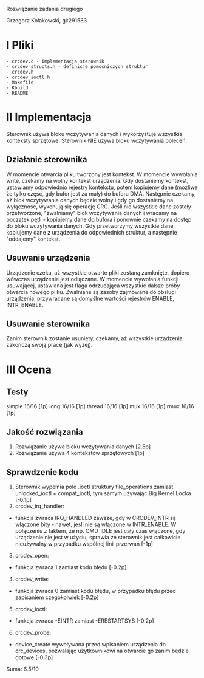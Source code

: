 Rozwiązanie zadania drugiego

Grzegorz Kołakowski, gk291583

I Pliki
=======
    - crcdev.c - implementacja sterownik
    - crcdev_structs.h - definicje pomocniczych struktur
    - crcdev.h
    - crcdev_ioctl.h
    - Makefile
    - Kbuild
    - README

II Implementacja
================

Sterownik używa bloku wczytywania danych i wykorzystuje wszystkie konteksty
sprzętowe.
Sterownik NIE używa bloku wczytywania poleceń.

Działanie sterownika
--------------------

W momencie otwarcia pliku tworzony jest kontekst.
W momencie wywołania write, czekamy na wolny kontekst urządzenia. Gdy
dostaniemy kontekst, ustawiamy odpowiednio rejestry kontekstu, potem kopiujemy
dane (możliwe że tylko część, gdy bufor jest za mały) do bufora DMA. Następnie
czekamy, aż blok wczytywania danych będzie wolny i gdy go dostaniemy na
wyłączność, wykonują się operację CRC. Jeśli nie wszystkie dane zostały
przetworzone, "zwalniamy" blok wczytywania danych i wracamy na początek
pętli - kopiujemy dane do bufora i ponownie czekamy na dostęp do bloku
wczytywania danych.
Gdy przetworzymy wszystkie dane, kopiujemy dane z urządzenia do odpowiednich
struktur, a następnie "oddajemy" kontekst.

Usuwanie urządzenia
-------------------

Urządzenie czeka, aż wszystkie otwarte pliki zostaną zamknięte, dopiero wówczas
urządzenie jest odłączane. W momencie wywołania funkcji usuwającej, ustawiana
jest flaga odrzucająca wszystkie dalsze próby otwarcia nowego pliku. Zwalniane
są zasoby zajmowane do obsługi urządzenia, przywracane są domyślne wartości
rejestrów ENABLE, INTR_ENABLE.

Usuwanie sterownika
-------------------

Zanim sterownik zostanie usunięty, czekamy, aż wszystkie urządzenia zakończą
swoją pracę (jak wyżej).

III Ocena
=========

Testy
-----

simple          16/16 [1p]
long            16/16 [1p]
thread          16/16 [1p]
mux             16/16 [1p]
rmux            16/16 [1p]

Jakość rozwiązania
------------------

1. Rozwiązanie używa bloku wczytywania danych [2.5p]
2. Rozwiązanie używa 4 kontekstów sprzętowych [1p]

Sprawdzenie kodu
----------------

1. Sterownik wypełnia pole .ioctl struktury file_operations zamiast
   unlocked_ioctl + compat_ioctl, tym samym używając Big Kernel Locka [-0.1p]
2. crcdev_irq_handler:
  - funkcja zwraca IRQ_HANDLED zawsze, gdy w CRCDEV_INTR są włączone bity -
    nawet, jeśli nie są włączone w INTR_ENABLE. W połączeniu z faktem, że
    np. CMD_IDLE jest cały czas włączone, gdy urządzenie nie jest w użyciu,
    sprawia że sterownik jest całkowicie nieużywalny w przypadku wspólnej
    linii przerwań [-1p]
3. crcdev_open:
  - funkcja zwraca 1 zamiast kodu błędu [-0.2p]
4. crcdev_write:
  - funkcja zwraca 0 zamiast kodu błędu, w przypadku błędu przed zapisaniem
    czegokolwiek [-0.2p]
5. crcdev_ioctl:
  - funkcja zwraca -EINTR zamiast -ERESTARTSYS [-0.2p]
6. crcdev_probe:
  - device_create wywoływana przed wpisaniem urządzenia do crc_devices,
    pozwalając użytkownikowi na otwarcie go zanim będzie gotowe [-0.3p]

Suma: 6.5/10 
